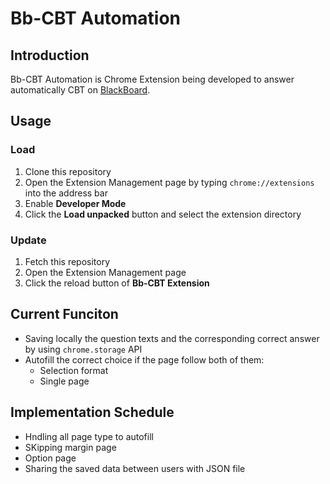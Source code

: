 # Bb-CBT Automation

## Introduction
Bb-CBT Automation is Chrome Extension being developed to answer automatically CBT on [BlackBoard](https://bb.kosen-ac.jp/).

## Usage
### Load
1. Clone this repository
1. Open the Extension Management page by typing `chrome://extensions` into the address bar
1. Enable **Developer Mode**
1. Click the **Load unpacked** button and select the extension directory

### Update
1. Fetch this repository
1. Open the Extension Management page
1. Click the reload button of **Bb-CBT Extension**

## Current Funciton
- Saving locally the question texts and the corresponding correct answer by using `chrome.storage` API
- Autofill the correct choice if the page follow both of them:
  - Selection format
  - Single page

## Implementation Schedule
- Hndling all page type to autofill
- SKipping margin page
- Option page
- Sharing the saved data between users with JSON file
